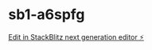 # sb1-a6spfg

[Edit in StackBlitz next generation editor ⚡️](https://stackblitz.com/~/github.com/nethumprabaxmedia/sb1-a6spfg)